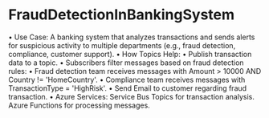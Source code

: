 # FraudDetectionInBankingSystem

• Use Case: A banking system that analyzes transactions and sends alerts for suspicious activity to multiple departments (e.g., fraud detection, compliance, customer support).
• How Topics Help:
• Publish transaction data to a topic.
• Subscribers filter messages based on fraud detection rules:
• Fraud detection team receives messages with Amount > 10000 AND Country != 'HomeCountry'.
• Compliance team receives messages with TransactionType = 'HighRisk'.
• Send Email to customer regarding fraud transaction.
• Azure Services:
  Service Bus Topics for transaction analysis.
  Azure Functions for processing messages.

